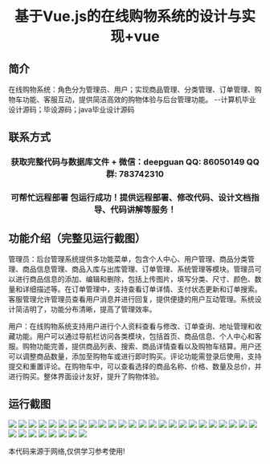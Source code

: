 <p><h1 align="center">基于Vue.js的在线购物系统的设计与实现+vue</h1></p>

## 简介
在线购物系统：角色分为管理员、用户；实现商品管理、分类管理、订单管理、购物车功能、客服互动，提供简洁高效的购物体验与后台管理功能。    --计算机毕业设计源码；毕设源码；java毕业设计源码


## 联系方式
<p><h3 align="center">获取完整代码与数据库文件 + 微信：deepguan QQ: 86050149 QQ群: 783742310</h3></p>
<p><h3 align="center">可帮忙远程部署 包运行成功！提供远程部署、修改代码、设计文档指导、代码讲解等服务！</h3></p>

## 功能介绍（完整见运行截图）
管理员：后台管理系统提供多功能菜单，包含个人中心、用户管理、商品分类管理、商品信息管理、商品入库与出库管理、订单管理、系统管理等模块。管理员可以进行商品信息的添加、编辑和删除，包括上传图片，填写分类、尺寸、颜色、数量和详细描述等。在订单管理中，支持查看订单详情、支付状态更新和订单搜索。客服管理允许管理员查看用户消息并进行回复，提供便捷的用户互动管理。系统设计简洁明了，功能分布清晰，提高了管理效率。

用户：在线购物系统支持用户进行个人资料查看与修改、订单查询、地址管理和收藏功能。用户可以通过导航栏访问各类模块，包括首页、商品信息、个人中心和客服。购物功能完善，提供商品列表、搜索、商品详情查看以及购物车结算。用户还可以调整商品数量，添加至购物车或进行即时购买。评论功能需登录后使用，支持提交和重置评论。在购物车中，可以查看选择的商品名称、价格、数量及总价，并进行购买。整体界面设计友好，提升了购物体验。


## 运行截图
![](https://bs-1329754181.cos.ap-shanghai.myqcloud.com/ssm/OnlineShoppingSystem/img/001.jpg)
![](https://bs-1329754181.cos.ap-shanghai.myqcloud.com/ssm/OnlineShoppingSystem/img/002.jpg)
![](https://bs-1329754181.cos.ap-shanghai.myqcloud.com/ssm/OnlineShoppingSystem/img/003.jpg)
![](https://bs-1329754181.cos.ap-shanghai.myqcloud.com/ssm/OnlineShoppingSystem/img/004.jpg)
![](https://bs-1329754181.cos.ap-shanghai.myqcloud.com/ssm/OnlineShoppingSystem/img/005.jpg)
![](https://bs-1329754181.cos.ap-shanghai.myqcloud.com/ssm/OnlineShoppingSystem/img/006.jpg)
![](https://bs-1329754181.cos.ap-shanghai.myqcloud.com/ssm/OnlineShoppingSystem/img/007.jpg)
![](https://bs-1329754181.cos.ap-shanghai.myqcloud.com/ssm/OnlineShoppingSystem/img/008.jpg)
![](https://bs-1329754181.cos.ap-shanghai.myqcloud.com/ssm/OnlineShoppingSystem/img/009.jpg)
![](https://bs-1329754181.cos.ap-shanghai.myqcloud.com/ssm/OnlineShoppingSystem/img/010.jpg)
![](https://bs-1329754181.cos.ap-shanghai.myqcloud.com/ssm/OnlineShoppingSystem/img/011.jpg)
![](https://bs-1329754181.cos.ap-shanghai.myqcloud.com/ssm/OnlineShoppingSystem/img/012.jpg)
![](https://bs-1329754181.cos.ap-shanghai.myqcloud.com/ssm/OnlineShoppingSystem/img/013.jpg)
![](https://bs-1329754181.cos.ap-shanghai.myqcloud.com/ssm/OnlineShoppingSystem/img/014.jpg)
![](https://bs-1329754181.cos.ap-shanghai.myqcloud.com/ssm/OnlineShoppingSystem/img/015.jpg)
![](https://bs-1329754181.cos.ap-shanghai.myqcloud.com/ssm/OnlineShoppingSystem/img/016.jpg)
![](https://bs-1329754181.cos.ap-shanghai.myqcloud.com/ssm/OnlineShoppingSystem/img/017.jpg)
![](https://bs-1329754181.cos.ap-shanghai.myqcloud.com/ssm/OnlineShoppingSystem/img/018.jpg)
![](https://bs-1329754181.cos.ap-shanghai.myqcloud.com/ssm/OnlineShoppingSystem/img/019.jpg)
![](https://bs-1329754181.cos.ap-shanghai.myqcloud.com/ssm/OnlineShoppingSystem/img/020.jpg)
![](https://bs-1329754181.cos.ap-shanghai.myqcloud.com/ssm/OnlineShoppingSystem/img/021.jpg)
![](https://bs-1329754181.cos.ap-shanghai.myqcloud.com/ssm/OnlineShoppingSystem/img/022.jpg)
![](https://bs-1329754181.cos.ap-shanghai.myqcloud.com/ssm/OnlineShoppingSystem/img/023.jpg)
![](https://bs-1329754181.cos.ap-shanghai.myqcloud.com/ssm/OnlineShoppingSystem/img/024.jpg)
![](https://bs-1329754181.cos.ap-shanghai.myqcloud.com/ssm/OnlineShoppingSystem/img/025.jpg)
![](https://bs-1329754181.cos.ap-shanghai.myqcloud.com/ssm/OnlineShoppingSystem/img/026.jpg)
![](https://bs-1329754181.cos.ap-shanghai.myqcloud.com/ssm/OnlineShoppingSystem/img/027.jpg)
![](https://bs-1329754181.cos.ap-shanghai.myqcloud.com/ssm/OnlineShoppingSystem/img/028.jpg)
![](https://bs-1329754181.cos.ap-shanghai.myqcloud.com/ssm/OnlineShoppingSystem/img/029.jpg)
![](https://bs-1329754181.cos.ap-shanghai.myqcloud.com/ssm/OnlineShoppingSystem/img/030.jpg)
![](https://bs-1329754181.cos.ap-shanghai.myqcloud.com/ssm/OnlineShoppingSystem/img/031.jpg)
![](https://bs-1329754181.cos.ap-shanghai.myqcloud.com/ssm/OnlineShoppingSystem/img/032.jpg)
![](https://bs-1329754181.cos.ap-shanghai.myqcloud.com/ssm/OnlineShoppingSystem/img/033.jpg)

<p>本代码来源于网络,仅供学习参考使用!</p>
